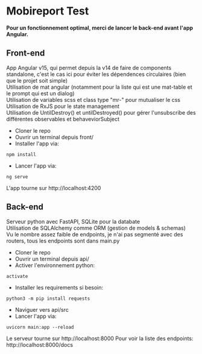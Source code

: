 # Mobireport Test

**Pour un fonctionnement optimal, merci de lancer le back-end avant l'app Angular.**

## Front-end
App Angular v15, qui permet depuis la v14 de faire de components standalone, c'est le cas ici pour éviter les dépendences circulaires (bien que le projet soit simple)\
Utilisation de mat angular (notamment pour la liste qui est une mat-table et le prompt qui est un dialog)\
Utilisation de variables scss et class type "mr-" pour mutualiser le css\
Utilisation de RxJS pour le state management\
Utilisation de UntilDestroy() et untilDestroyed() pour gérer l'unsubscribe des différentes observables et behaveviorSubject

+ Cloner le repo
+ Ouvrir un terminal depuis front/
+ Installer l'app via:
```
npm install
```
+ Lancer l'app via:
```
ng serve
```
L'app tourne sur http://localhost:4200

## Back-end
Serveur python avec FastAPI, SQLite pour la databate\
Utilisation de SQLAlchemy comme ORM (gestion de models & schemas)\
Vu le nombre assez faible de endpoints, je n'ai pas segmenté avec des routers, tous les endpoints sont dans main.py

+ Cloner le repo
+ Ouvrir un terminal depuis api/
+ Activer l'environnement python:
```
activate
```
+ Installer les requirements si besoin:
```
python3 -m pip install requests
```
+ Naviguer vers api/src
+ Lancer l'app via:
```
uvicorn main:app --reload
```
Le serveur tourne sur http://localhost:8000
Pour voir la liste des endpoints: http://localhost:8000/docs
